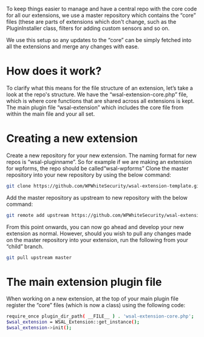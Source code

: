 To keep things easier to manage and have a central repo with the core code for all our extensions, we use a master repository which contains the “core” files (these are parts of extensions which don't change, such as the PluginInstaller class, filters for adding custom sensors and so on.

We use this setup so any updates to the “core” can be simply fetched into all the extensions and merge any changes with ease.

# How does it work?

To clarify what this means for the file structure of an extension, let’s take a look at the repo's structure. We have the “wsal-extension-core.php” file, which is where core functions that are shared across all extensions is kept. The main plugin file “wsal-extension” which includes the core file from within the main file and your all set.

# Creating a new extension

Create a new repository for your new extension. The naming format for new repos is “wsal-pluginname”. So for example if we are making an extension for wpforms, the repo should be called“wsal-wpforms”
Clone the master repository into your new repository by using the below command:

```bash
git clone https://github.com/WPWhiteSecurity/wsal-extension-template.git
```

Add the master repository as upstream to new repository with the below command:
```bash
git remote add upstream https://github.com/WPWhiteSecurity/wsal-extension-template.git
```
From this point onwards, you can now go ahead and develop your new extension as normal. However, should you wish to pull any changes made on the master repository into your extension, run the following from your “child” branch.
```bash
git pull upstream master
```

# The main extension plugin file
When working on a new extension, at the top of your main plugin file register the “core” files (which is now a class) using the following code:

```bash
require_once plugin_dir_path( __FILE__ ) . 'wsal-extension-core.php';
$wsal_extension = WSAL_Extension::get_instance();
$wsal_extension->init();
```
